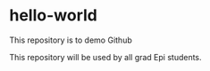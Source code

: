 # hello-world
This repository is to demo Github

This repository will be used by all grad Epi students.
